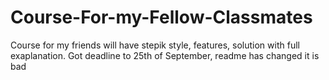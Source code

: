 # Course-For-my-Fellow-Classmates
Course for my friends will have stepik style, features, solution with full exaplanation. Got deadline to 25th of September, readme has changed it is bad



